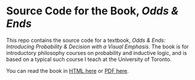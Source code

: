 # Source Code for the Book, *Odds & Ends*

This repo contains the source code for a textbook, *Odds & Ends: Introducing Probability & Decision with a Visual Emphasis*. The book is for introductory philosophy courses on probability and inductive logic, and is based on a typical such course I teach at the University of Toronto.

You can read the book in [HTML here](http://jonathanweisberg.org/vip/) or [PDF here](http://jonathanweisberg.org/vip/_main.pdf).